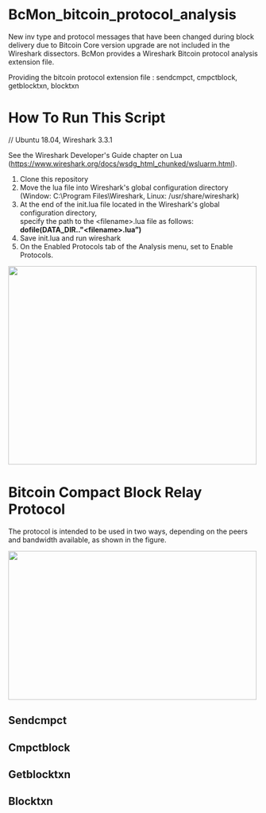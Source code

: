 # BcMon_bitcoin_protocol_analysis
New inv type and protocol messages that have been changed during block delivery due to Bitcoin Core version upgrade are not included in the Wireshark dissectors.
BcMon provides a Wireshark Bitcoin protocol analysis extension file.


Providing the bitcoin protocol extension file
: sendcmpct, cmpctblock, getblocktxn, blocktxn


# How To Run This Script
// Ubuntu 18.04, Wireshark 3.3.1


See the Wireshark Developer's Guide chapter on Lua  
(https://www.wireshark.org/docs/wsdg_html_chunked/wsluarm.html).


1. Clone this repository 
2. Move the lua file into Wireshark's global configuration directory  
   (Window: C:\Program Files\Wireshark, Linux: /usr/share/wireshark)
3. At the end of the init.lua file located in the Wireshark's global configuration directory,  
   specify the path to the \<filename>.lua file as follows: **dofile(DATA_DIR.."\<filename>.lua”)**
4. Save init.lua and run wireshark
5. On the Enabled Protocols tab of the Analysis menu, set to Enable Protocols.  

<img src="https://user-images.githubusercontent.com/57450244/121110786-d31c9b80-c848-11eb-9506-bfc5de5055b5.gif" width="500" height="400"></img>







# Bitcoin Compact Block Relay Protocol

The protocol is intended to be used in two ways, depending on the peers and bandwidth available, as shown in the figure.

<img src="https://user-images.githubusercontent.com/57450244/121130893-ff94df80-c869-11eb-896f-832337cd71a5.jpg" width="500" height="300">



Sendcmpct
---------


Cmpctblock
----------


Getblocktxn
----------


Blocktxn 
--------

